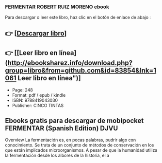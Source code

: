 ### FERMENTAR ROBERT RUIZ MORENO ebook

Para descargar o leer este libro, haz clic en el botón de enlace de abajo :

## 👉  [**[Descargar libro](http://ebooksharez.info/download.php?group=libro&from=github.com&id=83854&lnk=1061 "Descargar libro")**]

## 👉  [**[Leer libro en línea](http://ebooksharez.info/download.php?group=libro&from=github.com&id=83854&lnk=1061 Leer libro en línea")**]




* Page: 248
* Format: pdf / epub / kindle
* ISBN: 9788419043030
* Publisher: CINCO TINTAS

## Ebooks gratis para descargar de mobipocket FERMENTAR (Spanish Edition) DJVU

Overview
La fermentación es, en pocas palabras, pudrir algo con conocimiento. Se trata de un conjunto de métodos de conservación en los que están implicados microorganismos. A pesar de que la humanidad utiliza la fermentación desde los albores de la historia, el a



